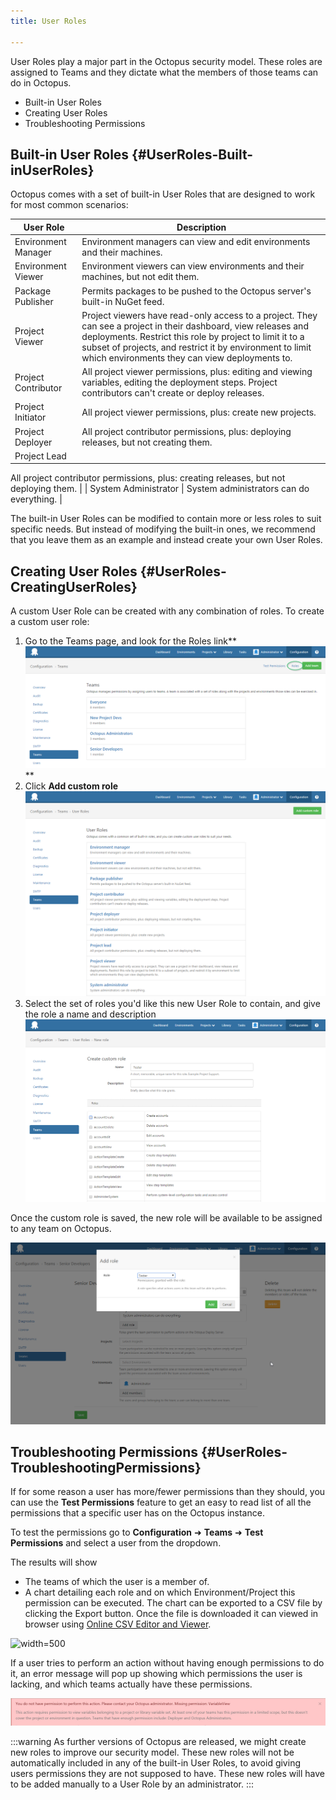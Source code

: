 ```yaml
---
title: User Roles

---
```


User Roles play a major part in the Octopus security model. These roles are assigned to Teams and they dictate what the members of those teams can do in Octopus.

- Built-in User Roles
- Creating User Roles
- Troubleshooting Permissions

## Built-in User Roles {#UserRoles-Built-inUserRoles}

Octopus comes with a set of built-in User Roles that are designed to work for most common scenarios:

| User Role | Description |
| --- | --- |
| Environment Manager | Environment managers can view and edit environments and their machines. |
| Environment Viewer | Environment viewers can view environments and their machines, but not edit them. |
| Package Publisher | Permits packages to be pushed to the Octopus server's built-in NuGet feed. |
| Project Viewer | Project viewers have read-only access to a project. They can see a project in their dashboard, view releases and deployments. Restrict this role by project to limit it to a subset of projects, and restrict it by environment to limit which environments they can view deployments to. |
| Project Contributor | All project viewer permissions, plus: editing and viewing variables, editing the deployment steps. Project contributors can't create or deploy releases. |
| Project Initiator | All project viewer permissions, plus: create new projects. |
| Project Deployer | All project contributor permissions, plus: deploying releases, but not creating them. |
| Project Lead | 

All project contributor permissions, plus: creating releases, but not deploying them.
 |
| System Administrator | System administrators can do everything. |

The built-in User Roles can be modified to contain more or less roles to suit specific needs. But instead of modifying the built-in ones, we recommend that you leave them as an example and instead create your own User Roles.

## Creating User Roles {#UserRoles-CreatingUserRoles}

A custom User Role can be created with any combination of roles. To create a custom user role:

1. Go to the Teams page, and look for the Roles link**![](/docs/images/3048105/3278287.png "width=500")**
2. Click **Add custom role**
![](/docs/images/3048105/3278288.png "width=500")
3. Select the set of roles you'd like this new User Role to contain, and give the role a name and description
![](/docs/images/3048105/3278289.png "width=500")

Once the custom role is saved, the new role will be available to be assigned to any team on Octopus.

![](/docs/images/3048105/3278290.png "width=500")

## Troubleshooting Permissions {#UserRoles-TroubleshootingPermissions}

If for some reason a user has more/fewer permissions than they should, you can use the **Test Permissions** feature to get an easy to read list of all the permissions that a specific user has on the Octopus instance.

To test the permissions go to **Configuration** &#10140; **Teams** &#10140; **Test Permissions** and select a user from the dropdown.

The results will show

- The teams of which the user is a member of.
- A chart detailing each role and on which Environment/Project this permission can be executed. The chart can be exported to a CSV file by clicking the Export button. Once the file is downloaded it can viewed in browser using [Online CSV Editor and Viewer](http://www.convertcsv.com/csv-viewer-editor.htm).

![](https://cloud.githubusercontent.com/assets/347637/15734434/fae1f98c-28d2-11e6-8440-bdb6eec98609.png "width=500")

If a user tries to perform an action without having enough permissions to do it, an error message will pop up showing which permissions the user is lacking, and which teams actually have these permissions.

![](/docs/images/3047940/3277151.jpg "width=500")

:::warning
As further versions of Octopus are released, we might create new roles to improve our security model. These new roles will not be automatically included in any of the built-in User Roles, to avoid giving users permissions they are not supposed to have. These new roles will have to be added manually to a User Role by an administrator.
:::
